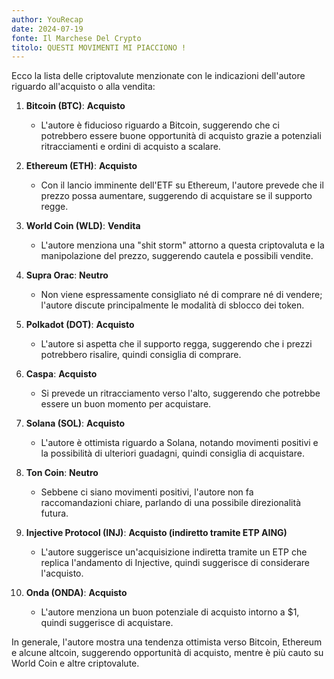 ```yaml
---
author: YouRecap
date: 2024-07-19
fonte: Il Marchese Del Crypto
titolo: QUESTI MOVIMENTI MI PIACCIONO !
---
```


Ecco la lista delle criptovalute menzionate con le indicazioni dell'autore riguardo all'acquisto o alla vendita:

1. **Bitcoin (BTC)**: **Acquisto**
   - L'autore è fiducioso riguardo a Bitcoin, suggerendo che ci potrebbero essere buone opportunità di acquisto grazie a potenziali ritracciamenti e ordini di acquisto a scalare.

2. **Ethereum (ETH)**: **Acquisto**
   - Con il lancio imminente dell'ETF su Ethereum, l'autore prevede che il prezzo possa aumentare, suggerendo di acquistare se il supporto regge.

3. **World Coin (WLD)**: **Vendita**
   - L'autore menziona una "shit storm" attorno a questa criptovaluta e la manipolazione del prezzo, suggerendo cautela e possibili vendite.

4. **Supra Orac**: **Neutro**
   - Non viene espressamente consigliato né di comprare né di vendere; l'autore discute principalmente le modalità di sblocco dei token.

5. **Polkadot (DOT)**: **Acquisto**
   - L'autore si aspetta che il supporto regga, suggerendo che i prezzi potrebbero risalire, quindi consiglia di comprare.

6. **Caspa**: **Acquisto**
   - Si prevede un ritracciamento verso l'alto, suggerendo che potrebbe essere un buon momento per acquistare.

7. **Solana (SOL)**: **Acquisto**
   - L'autore è ottimista riguardo a Solana, notando movimenti positivi e la possibilità di ulteriori guadagni, quindi consiglia di acquistare.

8. **Ton Coin**: **Neutro**
   - Sebbene ci siano movimenti positivi, l'autore non fa raccomandazioni chiare, parlando di una possibile direzionalità futura.

9. **Injective Protocol (INJ)**: **Acquisto (indiretto tramite ETP AING)**
   - L'autore suggerisce un'acquisizione indiretta tramite un ETP che replica l'andamento di Injective, quindi suggerisce di considerare l'acquisto.

10. **Onda (ONDA)**: **Acquisto**
    - L'autore menziona un buon potenziale di acquisto intorno a $1, quindi suggerisce di acquistare.

In generale, l'autore mostra una tendenza ottimista verso Bitcoin, Ethereum e alcune altcoin, suggerendo opportunità di acquisto, mentre è più cauto su World Coin e altre criptovalute.
